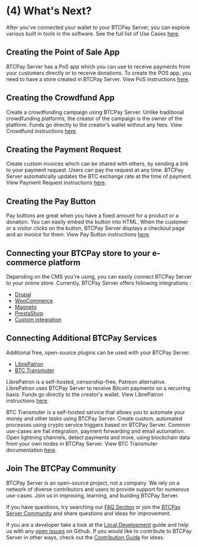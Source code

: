 # (4) What's Next?

After you've connected your wallet to your BTCPay Server, you can explore various built in tools in the software. See the full list of Use Cases [here](./UseCase.md).

## Creating the Point of Sale App

BTCPay Server has a PoS app which you can use to receive payments from your customers directly or to receive donations. To create the POS app, you need to have a store created in BTCPay Server. View PoS instructions [here](./Apps.md#point-of-sale-app).

## Creating the Crowdfund App

Create a crowdfunding campaign using BTCPay Server. Unlike traditional crowdfunding platforms, the creator of the campaign is the owner of the platform. Funds go directly to the creator’s wallet without any fees. View Crowdfund instructions [here](./Apps.md#crowdfunding-app).

## Creating the Payment Request

Create custom invoices which can be shared with others, by sending a link to your payment request. Users can pay the request at any time. BTCPay Server automatically updates the BTC exchange rate at the time of payment. View Payment Request instructions [here](./PaymentRequests.md).

## Creating the Pay Button

Pay buttons are great when you have a fixed amount for a product or a donation. You can easily embed the button into HTML. When the customer or a visitor clicks on the button, BTCPay Server displays a checkout page and an invoice for them. View Pay Button instructions [here](./Apps.md#payment-button).

## Connecting your BTCPay store to your e-commerce platform

Depending on the CMS you're using, you can easily connect BTCPay Server to your online store. Currently, BTCPay Server offers following integrations :

* [Drupal](./Drupal.md)
* [WooCommerce](./WooCommerce.md)
* [Magneto](./Magento.md)
* [PrestaShop](./PrestaShop.md)
* [Custom integration](./CustomIntegration.md)

## Connecting Additional BTCPay Services

Additional free, open-source plugins can be used with your BTCPay Server.

* [LibrePatron](https://github.com/JeffVandrewJr/patron)
* [BTC Transmuter](https://github.com/btcpayserver/btcTransmuter/blob/master/README.md)

LibrePatron is a self-hosted, censorship-free, Patreon alternative. LibrePatron uses BTCPay Server to receive Bitcoin payments on a recurring basis. Funds go directly to the creator's wallet. View LibrePatron instructions [here](https://blog.btcpayserver.org/librepatron-patreon-alternative/).

BTC Transmuter is a self-hosted service that allows you to automate your money and other tasks using BTCPay Server. Create custom, automated processes using crypto service triggers based on BTCPay Server. Common use-cases are fiat integration, payment forwarding and email automation. Open lightning channels, detect payments and more, using blockchain data from your own nodes in BTCPay Server. View BTC Transmuter documentation [here](https://github.com/btcpayserver/btcTransmuter/blob/master/README.md).

## Join The BTCPay Community
BTCPay Server is an open-source project, not a company. We rely on a network of diverse contributors and users to provide support for numerous use-cases. Join us in improving, learning, and building BTCPay Server.

If you have questions, try searching our [FAQ Section](./FAQ/readme.md) or join the [BTCPay Server Community](./Community.md) and share questions and ideas for improvement.

If you are a developer take a look at the [Local Development](./LocalDevelopment.md) guide and help us with any [open issues](https://github.com/btcpayserver/btcpayserver/issues) on Github. If you would like to contribute to BTCPay Server in other ways, check out the [Contribution Guide](./Contribute.md) for ideas.
